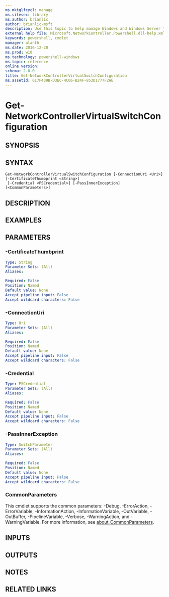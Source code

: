 ```yaml
---
ms.mktglfcycl: manage
ms.sitesec: library
ms.author: brianlic
author: brianlic-msft
description: Use this topic to help manage Windows and Windows Server technologies with Windows PowerShell.
external help file: Microsoft.NetworkController.Powershell.dll-help.xml
keywords: powershell, cmdlet
manager: alanth
ms.date: 2016-12-20
ms.prod: w10
ms.technology: powershell-windows
ms.topic: reference
online version: 
schema: 2.0.0
title: Get-NetworkControllerVirtualSwitchConfiguration
ms.assetid: 617F439B-D3EC-4C06-B24F-853D1777F2AE
---
```


# Get-NetworkControllerVirtualSwitchConfiguration

## SYNOPSIS

## SYNTAX

```
Get-NetworkControllerVirtualSwitchConfiguration [-ConnectionUri <Uri>] [-CertificateThumbprint <String>]
 [-Credential <PSCredential>] [-PassInnerException] [<CommonParameters>]
```

## DESCRIPTION

## EXAMPLES


## PARAMETERS

### -CertificateThumbprint
```yaml
Type: String
Parameter Sets: (All)
Aliases: 

Required: False
Position: Named
Default value: None
Accept pipeline input: False
Accept wildcard characters: False
```

### -ConnectionUri
```yaml
Type: Uri
Parameter Sets: (All)
Aliases: 

Required: False
Position: Named
Default value: None
Accept pipeline input: False
Accept wildcard characters: False
```

### -Credential
```yaml
Type: PSCredential
Parameter Sets: (All)
Aliases: 

Required: False
Position: Named
Default value: None
Accept pipeline input: False
Accept wildcard characters: False
```

### -PassInnerException
```yaml
Type: SwitchParameter
Parameter Sets: (All)
Aliases: 

Required: False
Position: Named
Default value: None
Accept pipeline input: False
Accept wildcard characters: False
```

### CommonParameters
This cmdlet supports the common parameters: -Debug, -ErrorAction, -ErrorVariable, -InformationAction, -InformationVariable, -OutVariable, -OutBuffer, -PipelineVariable, -Verbose, -WarningAction, and -WarningVariable. For more information, see [about_CommonParameters](http://go.microsoft.com/fwlink/?LinkID=113216).

## INPUTS

## OUTPUTS

## NOTES

## RELATED LINKS

